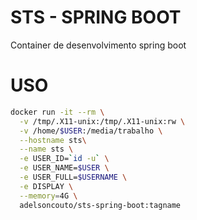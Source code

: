 # STS - SPRING BOOT

Container de desenvolvimento spring boot

# USO

```bash
docker run -it --rm \
  -v /tmp/.X11-unix:/tmp/.X11-unix:rw \
  -v /home/$USER:/media/trabalho \
  --hostname sts\
  --name sts \
  -e USER_ID=`id -u` \
  -e USER_NAME=$USER \
  -e USER_FULL=$USERNAME \
  -e DISPLAY \
  --memory=4G \
  adelsoncouto/sts-spring-boot:tagname
```



